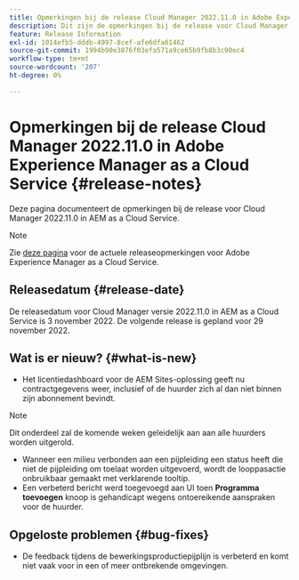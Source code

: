 ```yaml
---
title: Opmerkingen bij de release Cloud Manager 2022.11.0 in Adobe Experience Manager as a Cloud Service
description: Dit zijn de opmerkingen bij de release voor Cloud Manager 2022.11.0 in AEM as a Cloud Service.
feature: Release Information
exl-id: 1014efb5-dddb-4997-8cef-afe6dfa61462
source-git-commit: 1994b90e3876f03efa571a9ce65b9fb8b3c90ec4
workflow-type: tm+mt
source-wordcount: '207'
ht-degree: 0%

---
```


# Opmerkingen bij de release Cloud Manager 2022.11.0 in Adobe Experience Manager as a Cloud Service {#release-notes}

Deze pagina documenteert de opmerkingen bij de release voor Cloud Manager 2022.11.0 in AEM as a Cloud Service.

>[!NOTE]
>
>Zie [deze pagina](/help/release-notes/release-notes-cloud/release-notes-current.md) voor de actuele releaseopmerkingen voor Adobe Experience Manager as a Cloud Service.

## Releasedatum {#release-date}

De releasedatum voor Cloud Manager versie 2022.11.0 in AEM as a Cloud Service is 3 november 2022. De volgende release is gepland voor 29 november 2022.

## Wat is er nieuw? {#what-is-new}

* Het licentiedashboard voor de AEM Sites-oplossing geeft nu contractgegevens weer, inclusief of de huurder zich al dan niet binnen zijn abonnement bevindt.

>[!NOTE]
>
> Dit onderdeel zal de komende weken geleidelijk aan aan alle huurders worden uitgerold.

* Wanneer een milieu verbonden aan een pijpleiding een status heeft die niet de pijpleiding om toelaat worden uitgevoerd, wordt de looppasactie onbruikbaar gemaakt met verklarende tooltip.
* Een verbeterd bericht werd toegevoegd aan UI toen **Programma toevoegen** knoop is gehandicapt wegens ontoereikende aanspraken voor de huurder.

## Opgeloste problemen {#bug-fixes}

* De feedback tijdens de bewerkingsproductiepijplijn is verbeterd en komt niet vaak voor in een of meer ontbrekende omgevingen.
